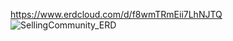 https://www.erdcloud.com/d/f8wmTRmEii7LhNJTQ
![SellingCommunity_ERD](https://user-images.githubusercontent.com/97243275/212539492-817da65f-ad65-4b7a-985e-48c5cea6bb77.png)

